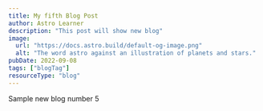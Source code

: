 ```yaml
---
title: My fifth Blog Post
author: Astro Learner
description: "This post will show new blog"
image:
  url: "https://docs.astro.build/default-og-image.png"
  alt: "The word astro against an illustration of planets and stars."
pubDate: 2022-09-08
tags: ["blogTag"]
resourceType: "blog"
---
```


Sample new blog number 5
